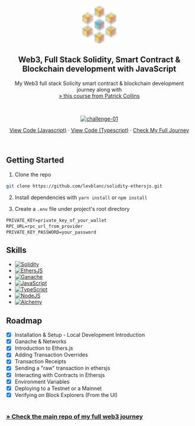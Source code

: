 <a name="readme-top"></a>

<!-- PROJECT LOGO -->
<br />
<div align="center">
  <a href="https://github.com/levblanc/web3-blockchain-solidity-course-js">
    <img src="./images/blockchain.svg" alt="Logo" width="100" height="100">
  </a>

  <h2 align="center">Web3, Full Stack Solidity, Smart Contract & Blockchain development with JavaScript</h2>

  <p align="center">
    My Web3 full stack Solicity smart contract & blockchain development journey along with 
    <br />
    <a href="https://youtu.be/gyMwXuJrbJQ"> » this course from Patrick Collins</a>
  </p>
</div>

<br />

<div align="center">
  <p align="center">
    <a href="https://github.com/levblanc/solidity-ethersjs"><img src="https://img.shields.io/badge/challenge%2001-Ethers.js%20Simple%20Storage%20(lesson%205)-4D21FC?style=for-the-badge&logo=blockchaindotcom" height="35" alt='challenge-01' /></a>
  </p>

<a href="https://github.com/levblanc/solidity-ethersjs">View Code
(Javascript)</a> ·
<a href="https://github.com/levblanc/solidity-ethersjs/tree/typescript">View
Code (Typescript)</a> ·
<a href="https://github.com/levblanc/web3-blockchain-solidity-course-js">Check
My Full Journey</a>

</div>

<br />

<!-- GETTING STARTED -->

## Getting Started

1. Clone the repo

```sh
git clone https://github.com/levblanc/solidity-ethersjs.git
```

2. Install dependencies with `yarn install` or `npm install`

3. Create a `.env` file under project's root directory

```.env
PRIVATE_KEY=private_key_of_your_wallet
RPC_URL=rpc_url_from_provider
PRIVATE_KEY_PASSWORD=your_password
```

## Skills

- [![Solidity]](https://soliditylang.org/)
- [![EthersJS]](https://docs.ethers.io/v5/)
- [![Ganache]](https://trufflesuite.com/ganache/)
- [![JavaScript]](https://developer.mozilla.org/fr/docs/Web/JavaScript)
- [![TypeScript]](https://www.typescriptlang.org/)
- [![NodeJS]](https://nodejs.org/)
- [![Alchemy]](https://www.alchemy.com/)

<!-- ROADMAP -->

## Roadmap

- [x] Installation & Setup - Local Development Introduction
- [x] Ganache & Networks
- [x] Introduction to Ethers.js
- [x] Adding Transaction Overrides
- [x] Transaction Receipts
- [x] Sending a "raw" transaction in ethersjs
- [x] Interacting with Contracts in Ethersjs
- [x] Environment Variables
- [x] Deploying to a Testnet or a Mainnet
- [x] Verifying on Block Explorers (From the UI)

#

### [» Check the main repo of my full web3 journey](https://github.com/levblanc/web3-blockchain-solidity-course-js)

<!-- MARKDOWN LINKS & IMAGES -->
<!-- https://www.markdownguide.org/basic-syntax/#reference-style-links -->

[solidity]: https://img.shields.io/badge/solidity-1E1E3F?style=for-the-badge&logo=solidity
[javascript]: https://img.shields.io/badge/javascript-F7DF1E?style=for-the-badge&logo=javascript&logoColor=black
[typescript]: https://img.shields.io/badge/typescript-3178C6?style=for-the-badge&logo=typescript&logoColor=white
[nodejs]: https://img.shields.io/badge/node.js-339933?style=for-the-badge&logo=nodedotjs&logoColor=white
[ganache]: https://custom-icon-badges.demolab.com/badge/Ganache-201F1E?style=for-the-badge&logo=ganache
[ethersjs]: https://custom-icon-badges.demolab.com/badge/Ethers.js-29349A?style=for-the-badge&logo=ethers&logoColor=white
[alchemy]: https://custom-icon-badges.demolab.com/badge/Alchemy-2356D2?style=for-the-badge&logo=alchemy&logoColor=white
